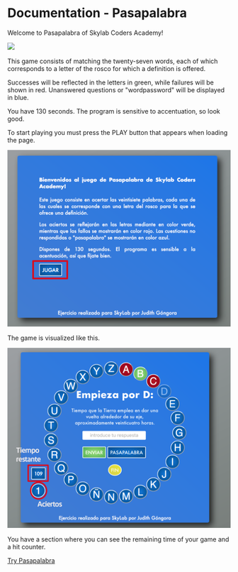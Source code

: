 # Documentation - Pasapalabra

Welcome to Pasapalabra of Skylab Coders Academy!

![](https://www.skylabcoders.com/images/403/default.png)

This game consists of matching the twenty-seven words, each of which corresponds to a letter of the rosco for which a definition is offered.

Successes will be reflected in the letters in green, while failures will be shown in red. Unanswered questions or "wordpassword" will be displayed in blue.

You have 130 seconds. The program is sensitive to accentuation, so look good.

To start playing you must press the PLAY button that appears when loading the page.

![](img/1.png)

The game is visualized like this.

![](img/2.png)

You have a section where you can see the remaining time of your game and a hit counter.

[Try Pasapalabra](index.html)